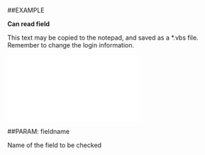 

##EXAMPLE

**Can read field**

This text may be copied to the notepad, and saved as a *.vbs file. Remember to change the login information.

![](../../Examples/vbs/SOSentry.CanReadField.vbs.txt)







##PARAM: fieldname

Name of the field to be checked



